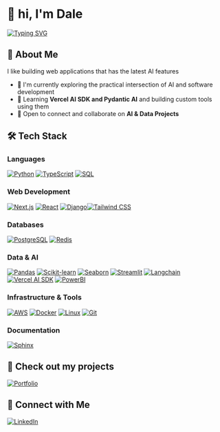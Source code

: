 # 👋 hi, I'm Dale

<div align="left">
  
  
  [![Typing SVG](https://readme-typing-svg.herokuapp.com?font=Fira+Code&pause=1000&width=435&lines=Building+Modern+Data-Intensive+Apps)](https://git.io/typing-svg)

</div>

## 🚀 About Me

I like building web applications that has the latest AI features

- 🔭 I'm currently exploring the practical intersection of AI and software development
- 🌱 Learning **Vercel AI SDK and Pydantic AI** and building custom tools using them
- 👯 Open to connect and collaborate on **AI & Data Projects**

## 🛠️ Tech Stack


### Languages

[![Python](https://img.shields.io/badge/Python-FFD43B?style=for-the-badge&logo=python&logoColor=blue)](https://www.python.org/) [![TypeScript](https://img.shields.io/badge/TypeScript-007ACC?style=for-the-badge&logo=typescript&logoColor=white)](https://www.typescriptlang.org/) [![SQL](https://img.shields.io/badge/SQL-003B57?style=for-the-badge&logo=microsoft-sql-server&logoColor=white)](https://www.microsoft.com/en-us/sql-server)

### Web Development

[![Next.js](https://img.shields.io/badge/Next.js-000000?style=for-the-badge&logo=nextdotjs&logoColor=white)](https://nextjs.org/) [![React](https://img.shields.io/badge/React-20232A?style=for-the-badge&logo=react&logoColor=61DAFB)](https://reactjs.org/) [![Django](https://img.shields.io/badge/Django-092E20?style=for-the-badge&logo=django&logoColor=white)](https://www.djangoproject.com/)[![Tailwind CSS](https://img.shields.io/badge/Tailwind_CSS-38BDF8?style=for-the-badge&logo=tailwind-css&logoColor=white)](https://tailwindcss.com/)

### Databases

[![PostgreSQL](https://img.shields.io/badge/PostgreSQL-316192?style=for-the-badge&logo=postgresql&logoColor=white)](https://www.postgresql.org/) [![Redis](https://img.shields.io/badge/Redis-DC382D?style=for-the-badge&logo=redis&logoColor=white)](https://redis.io/)

### Data & AI

[![Pandas](https://img.shields.io/badge/Pandas-2C3E50?style=for-the-badge&logo=pandas&logoColor=white)](https://pandas.pydata.org/) [![Scikit-learn](https://img.shields.io/badge/Scikit--learn-F79009?style=for-the-badge&logo=scikit-learn&logoColor=white)](https://scikit-learn.org/) [![Seaborn](https://img.shields.io/badge/Seaborn-222222?style=for-the-badge&logo=seaborn&logoColor=white)](https://seaborn.pydata.org/) [![Streamlit](https://img.shields.io/badge/Streamlit-FF4500?style=for-the-badge&logo=streamlit&logoColor=white)](https://streamlit.io/) [![Langchain](https://img.shields.io/badge/Langchain-000000?style=for-the-badge&logo=langchain&logoColor=white)](https://langchain.com/) [![Vercel AI SDK](https://img.shields.io/badge/Vercel_AI_SDK-000000?style=for-the-badge&logo=vercel&logoColor=white)](https://vercel.com/ai-sdk) [![PowerBI](https://img.shields.io/badge/PowerBI-F2C811?style=for-the-badge&logo=powerbi&logoColor=white)](https://powerbi.microsoft.com/)

### Infrastructure & Tools

[![AWS](https://img.shields.io/badge/AWS-232F3E?style=for-the-badge&logo=amazon-aws&logoColor=white)](https://aws.amazon.com/) [![Docker](https://img.shields.io/badge/Docker-2496ED?style=for-the-badge&logo=docker&logoColor=white)](https://www.docker.com/) [![Linux](https://img.shields.io/badge/Linux-FCC624?style=for-the-badge&logo=linux&logoColor=black)](https://www.linux.org/) [![Git](https://img.shields.io/badge/Git-F05032?style=for-the-badge&logo=git&logoColor=white)](https://git-scm.com/)

### Documentation

[![Sphinx](https://img.shields.io/badge/Sphinx-FFC200?style=for-the-badge&logo=sphinx&logoColor=white)](https://www.sphinx-doc.org/) 

## 🌟 Check out my projects

[![Portfolio](https://img.shields.io/badge/Portfolio-FF5722?style=for-the-badge&logo=google-chrome&logoColor=white)](https://gundalai-batkhuu.vercel.app/)

## 🤝 Connect with Me

<div align="left">
  
[![LinkedIn](https://img.shields.io/badge/LinkedIn-0077B5?style=for-the-badge&logo=linkedin&logoColor=white)](https://www.linkedin.com/in/gundalai-batkhuu/)

</div>

